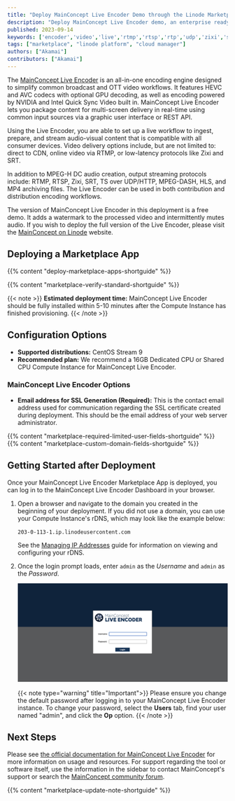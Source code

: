 ```yaml
---
title: "Deploy MainConcept Live Encoder Demo through the Linode Marketplace"
description: "Deploy MainConcept Live Encoder demo, an enterprise ready live encoder for broadcast and OTT video workflows, on a Linode Compute Instance."
published: 2023-09-14
keywords: ['encoder','video','live','rtmp','rtsp','rtp','udp','zixi','srt','mpeg-dash','hls']
tags: ["marketplace", "linode platform", "cloud manager"]
authors: ["Akamai"]
contributors: ["Akamai"]
---
```


The [MainConcept Live Encoder](https://www.mainconcept.com/live-encoder) is an all-in-one encoding engine designed to simplify common broadcast and OTT video workflows. It features HEVC and AVC codecs with optional GPU decoding, as well as encoding powered by NVIDIA and Intel Quick Sync Video built in. MainConcept Live Encoder lets you package content for multi-screen delivery in real-time using common input sources via a graphic user interface or REST API.

Using the Live Encoder, you are able to set up a live workflow to ingest, prepare, and stream audio-visual content that is compatible with all consumer devices. Video delivery options include, but are not limited to: direct to CDN, online video via RTMP, or low-latency protocols like Zixi and SRT.

In addition to MPEG-H DC audio creation, output streaming protocols include: RTMP, RTSP, Zixi, SRT, TS over UDP/HTTP, MPEG-DASH, HLS, and MP4 archiving files. The Live Encoder can be used in both contribution and distribution encoding workflows.

The version of MainConcept Live Encoder in this deployment is a free demo. It adds a watermark to the processed video and intermittently mutes audio. If you wish to deploy the full version of the Live Encoder, please visit the [MainConcept on Linode](https://www.mainconcept.com/akamai-linode) website.

## Deploying a Marketplace App

{{% content "deploy-marketplace-apps-shortguide" %}}

{{% content "marketplace-verify-standard-shortguide" %}}

{{< note >}}
**Estimated deployment time:** MainConcept Live Encoder should be fully installed within 5-10 minutes after the Compute Instance has finished provisioning.
{{< /note >}}

## Configuration Options

- **Supported distributions:** CentOS Stream 9
- **Recommended plan:** We recommend a 16GB Dedicated CPU or Shared CPU Compute Instance for MainConcept Live Encoder.

### MainConcept Live Encoder Options

- **Email address for SSL Generation (Required):** This is the contact email address used for communication regarding the SSL certificate created during deployment. This should be the email address of your web server administrator.

{{% content "marketplace-required-limited-user-fields-shortguide" %}}
{{% content "marketplace-custom-domain-fields-shortguide" %}}

## Getting Started after Deployment

Once your MainConcept Live Encoder Marketplace App is deployed, you can log in to the MainConcept Live Encoder Dashboard in your browser.

1. Open a browser and navigate to the domain you created in the beginning of your deployment. If you did not use a domain, you can use your Compute Instance's rDNS, which may look like the example below:

    ```
    203-0-113-1.ip.linodeusercontent.com
    ```

    See the [Managing IP Addresses](/docs/products/compute/compute-instances/guides/manage-ip-addresses/#configuring-rdns) guide for information on viewing and configuring your rDNS.

2. Once the login prompt loads, enter `admin` as the *Username* and `admin` as the *Password*.

    ![MainConcept Live Encoder Login](mainconcept-live-encoder-login.jpg "MainConcept Live Encoder Login")

    {{< note type="warning" title="Important">}}
    Please ensure you change the default password after logging in to your MainConcept Live Encoder instance. To change your password, select the **Users** tab, find your user named "admin", and click the **Op** option.
    {{< /note >}}

## Next Steps

Please see [the official documentation for MainConcept Live Encoder](https://www.mainconcept.com/live-encoder) for more information on usage and resources. For support regarding the tool or software itself, use the information in the sidebar to contact MainConcept's support or search the [MainConcept community forum](https://forum.mainconcept.com/).

{{% content "marketplace-update-note-shortguide" %}}